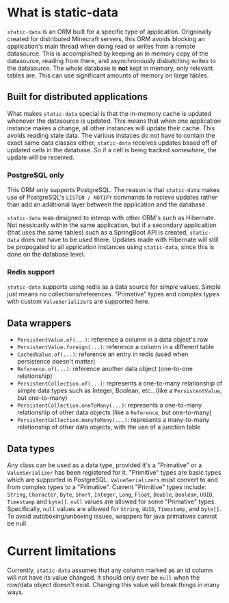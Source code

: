 # What is static-data
`static-data` is an ORM built for a specific type of application. Origninally created for distributed Minecraft servers, this ORM avoids blocking an application's main thread when doing read or writes from a remote datasource. This is accomplished by keeping an in memory copy of the datasource, reading from there, and asynchronously disbatching writes to the datasource. The whole database is **not** kept in memory, only relevant tables are. This can use significant amounts of memory on large tables.

## Built for distributed applications
What makes `static-data` special is that the in-memory cache is updated whenever the datasource is updated. This means that when one application instance makes a change, all other instances will update their cache. This avoids reading stale data. The various instaces do not have to contain the exact same data classes either, `static-data` receives updates based off of updated cells in the database. So if a cell is being tracked *somewhere*, the update will be received.

### PostgreSQL only
This ORM only supports PostgreSQL. The reason is that `static-data` makes use of PostgreSQL's `LISTEN / NOTIFY` commands to recieve updates rather than add an additional layer between the application and the database.

`static-data` was designed to interop with other ORM's such as Hibernate. Not nessicarily within the same application, but if a secondary applicaition (that uses the same tables) such as a SpringBoot API is created, `static-data` does not have to be used there. Updates made with Hibernate will still be propogated to all application instances using `static-data`, since this is done on the database level.

### Redis support
`static-data` supports using redis as a data source for simple values. Simple just means no collections/references. "Primative" types and complex types with custom `ValueSerializer`s are supported here.

## Data wrappers
- `PersistentValue.of(...)`: reference a column in a data object's row
- `PersistentValue.foreign(...)`: reference a column in a different table
- `CachedValue.of(...)`: reference an entry in redis (used when persistence doesn't matter)
- `Reference.of(...)`: reference another data object (one-to-one relationship)
- `PersistentCollection.of(...)`: represents a one-to-many relationship of simple data types such as Integer, Boolean, etc.. (like a `PersistentValue`, but one-to-many)
- `PersistentCollection.oneToMany(...)`: represents a one-to-many relationship of other data objects (like a `Reference`, but one-to-many)
- `PersistentCollection.manyToMany(...)`: represents a many-to-many relationship of other data objects, with the use of a junction table

## Data types
Any class can be used as a data type, provided it's a "Primative" or a `ValueSerializer` has been registered for it. "Primitive" types are basic types which are supported in PostgreSQL. `ValueSerializers` must convert to and from complex types to a "Primative". Current "Primitive" types include: `String`, `Character`, `Byte`, `Short`, `Integer`, `Long`, `Float`, `Double`, `Boolean`, `UUID`, `Timestamp` and `byte[]`. `null` values are allowed for some "Primative" types. Specifically, `null` values are allowed for `String`, `UUID`, `Timestamp`, and `byte[]`. To avoid autoboxing/unboxing issues, wrappers for java primatives cannot be null.

# Current limitations
Currently, `static-data` assumes that any column marked as an id column will not have its value changed. It should only ever be `null` when the row/data object doesn't exist. Changing this value will break things in many ways.

